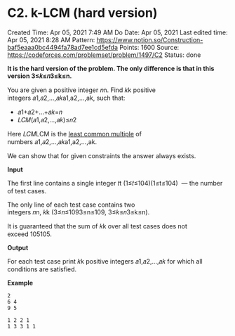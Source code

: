 # C2. k-LCM (hard version)

Created Time: Apr 05, 2021 7:49 AM
Do Date: Apr 05, 2021
Last edited time: Apr 05, 2021 8:28 AM
Pattern: https://www.notion.so/Construction-baf5eaaa0bc4494fa78ad7ee1cd5efda
Points: 1600
Source: https://codeforces.com/problemset/problem/1497/C2
Status: done

**It is the hard version of the problem. The only difference is that in this version 3≤𝑘≤𝑛3≤k≤n.**

You are given a positive integer 𝑛n. Find 𝑘k positive integers 𝑎1,𝑎2,…,𝑎𝑘a1,a2,…,ak, such that:

- 𝑎1+𝑎2+…+𝑎𝑘=𝑛
- 𝐿𝐶𝑀(𝑎1,𝑎2,…,𝑎𝑘)≤𝑛2

Here 𝐿𝐶𝑀LCM is the [least common multiple](https://en.wikipedia.org/wiki/Least_common_multiple) of numbers 𝑎1,𝑎2,…,𝑎𝑘a1,a2,…,ak.

We can show that for given constraints the answer always exists.

**Input**

The first line contains a single integer 𝑡t (1≤𝑡≤104)(1≤t≤104)  — the number of test cases.

The only line of each test case contains two integers 𝑛n, 𝑘k (3≤𝑛≤1093≤n≤109, 3≤𝑘≤𝑛3≤k≤n).

It is guaranteed that the sum of 𝑘k over all test cases does not exceed 105105.

**Output**

For each test case print 𝑘k positive integers 𝑎1,𝑎2,…,𝑎𝑘 for which all conditions are satisfied.

**Example**

```
2
6 4
9 5

```

```
1 2 2 1
1 3 3 1 1

```